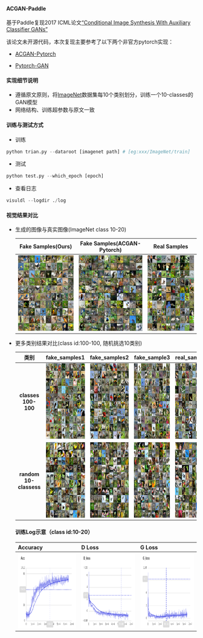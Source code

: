 #### ACGAN-Paddle

基于Paddle复现2017 ICML论文[“Conditional Image Synthesis With Auxiliary Classifier GANs”](https://arxiv.org/abs/1610.09585)

该论文未开源代码，本次复现主要参考了以下两个非官方pytorch实现：

* [ACGAN-Pytorch](https://github.com/clvrai/ACGAN-PyTorch)

* [Pytorch-GAN](https://github.com/eriklindernoren/PyTorch-GAN)

#### 实现细节说明

* 遵循原文原则，将[ImageNet](https://image-net.org/)数据集每10个类别划分，训练一个10-classes的GAN模型
* 网络结构、训练超参数与原文一致

#### 训练与测试方式

* 训练

```python
python trian.py --dataroot [imagenet path] # [eg:xxx/ImageNet/train]
```

* 测试

```python
python test.py --which_epoch [epoch]
```

* 查看日志

```python
visuldl --logdir ./log
```



#### 视觉结果对比

* 生成的图像与真实图像(ImageNet class 10-20)

  |                      Fake Samples(Ours)                      |                 Fake Samples(ACGAN-Pytorch)                  |                         Real Samples                         |
  | :----------------------------------------------------------: | :----------------------------------------------------------: | :----------------------------------------------------------: |
  | <img src="imgs/fake_samples.png" width = "200" height = "200"> | <img src="imgs/fake_samples_pytorch.png" width = "200" height = "200"> | <img src="imgs/real_samples.png" width = "200" height = "200"> |

  

* 更多类别结果对比(class id:100-100,  随机挑选10类别)

  |           类别           |                        fake_samples1                         |                        fake_samples2                         |                         fake_sample3                         |                         real_samples                         |
  | :----------------------: | :----------------------------------------------------------: | :----------------------------------------------------------: | :----------------------------------------------------------: | :----------------------------------------------------------: |
  |   **classes 100-100**    | <img src="imgs/100_110/fake_samples_1.png" width = "200" height = "200"> | <img src="imgs/100_110/fake_samples_2.png" width = "200" height = "200"> | <img src="imgs/100_110/fake_samples_3.png" width = "200" height = "200"> | <img src="imgs/100_110/real_samples.png" width = "200" height = "200"> |
  | **random   10-classess** | <img src="imgs/random_10_class/fake_samples1.png" width = "200" height = "200"> | <img src="imgs/random_10_class/fake_samples2.png" width = "200" height = "200"> | <img src="imgs/random_10_class/fake_samples3.png" width = "200" height = "200"> | <img src="imgs/random_10_class/real_samples.png" width = "200" height = "200"> |

  

  #### 训练Log示意（class id:10-20）
  
  | Accuracy                                                  | D Loss                                                       | G Loss                                                       |
  | --------------------------------------------------------- | ------------------------------------------------------------ | ------------------------------------------------------------ |
  | <img src="imgs/log/Acc.png" width = "200" height = "200"> | <img src="imgs/log/D_loss.png" width = "200" height = "200"> | <img src="imgs/log/G_loss.png" width = "200" height = "200"> |
  
  
  
  



